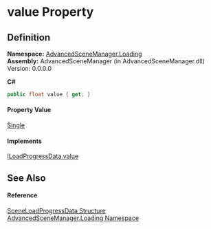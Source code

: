 # value Property




## Definition
**Namespace:** <a href="N_AdvancedSceneManager_Loading">AdvancedSceneManager.Loading</a>  
**Assembly:** AdvancedSceneManager (in AdvancedSceneManager.dll) Version: 0.0.0.0

**C#**
``` C#
public float value { get; }
```



#### Property Value
<a href="https://learn.microsoft.com/dotnet/api/system.single" target="_blank" rel="noopener noreferrer">Single</a>

#### Implements
<a href="P_AdvancedSceneManager_Loading_ILoadProgressData_value">ILoadProgressData.value</a>  


## See Also


#### Reference
<a href="T_AdvancedSceneManager_Loading_SceneLoadProgressData">SceneLoadProgressData Structure</a>  
<a href="N_AdvancedSceneManager_Loading">AdvancedSceneManager.Loading Namespace</a>  
